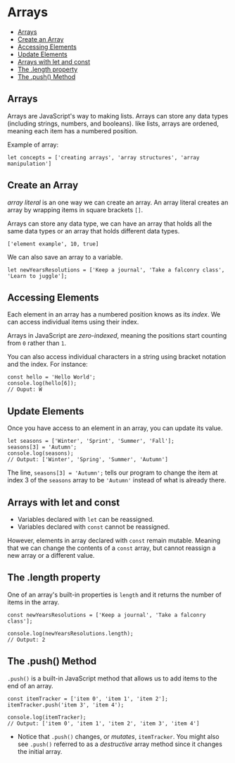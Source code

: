 # Arrays

* [Arrays](#Arrays)
* [Create an Array](#Create-an-Array)
* [Accessing Elements](#Accessing-Elements)
* [Update Elements](#Update-Elements)
* [Arrays with let and const](#Arrays-with-let-and-const)
* [The .length property](#The-.length-property)
* [The .push() Method](#The-.push()-Method)


## Arrays
Arrays are JavaScript's way to making lists. Arrays can store any data types (including strings, numbers, and booleans). like lists, arrays are ordened, meaning each item has a numbered position.

Example of array:

```
let concepts = ['creating arrays', 'array structures', 'array manipulation']
```

## Create an Array
*array literal* is an one way we can create an array. An array literal creates an array by wrapping items in square brackets `[]`.

Arrays can store any data type, we can have an array that holds all the same data types or an array that holds different data types.

`['element example', 10, true]`

We can also save an array to a variable.

```
let newYearsResolutions = ['Keep a journal', 'Take a falconry class', 'Learn to juggle'];
```

## Accessing Elements
Each element in an array has a numbered position knows as its *index*. We can access individual items using their index.

Arrays in JavaScript are *zero-indexed*, meaning the positions start counting from `0` rather than `1`.

You can also access individual characters in a string using bracket notation and the index. For instance:

```
const hello = 'Hello World';
console.log(hello[6]);
// Ouput: W
```

## Update Elements
Once you have access to an element in an array, you can update its value.

```
let seasons = ['Winter', 'Sprint', 'Summer', 'Fall'];
seasons[3] = 'Autumn';
console.log(seasons);
// Output: ['Winter', 'Spring', 'Summer', 'Autumn']
```
The line, `seasons[3] = 'Autumn';` tells our program to change the item at index 3 of the `seasons` array to be `'Autumn'` instead of what is already there.

## Arrays with let and const
+ Variables declared with `let` can be reassigned.
+ Variables declared with `const` cannot be reassigned.

However, elements in array declared with `const` remain mutable. Meaning that we can change the contents of a `const` array, but cannot reassign a new array or a different value.

## The .length property
One of an array's built-in properties is `length` and it returns the number of items in the array.

```
const newYearsResolutions = ['Keep a journal', 'Take a falconry class'];

console.log(newYearsResolutions.length);
// Output: 2
```

## The .push() Method
`.push()` is a built-in JavaScript method that allows us to add items to the end of an array.

```
const itemTracker = ['item 0', 'item 1', 'item 2'];
itemTracker.push('item 3', 'item 4');

console.log(itemTracker);
// Output: ['item 0', 'item 1', 'item 2', 'item 3', 'item 4']
```

+ Notice that `.push()` changes, or *mutates*, `itemTracker`. You might also see `.push()` referred to as a *destructive* array method since it changes the initial array.
